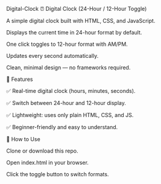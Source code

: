  Digital-Clock
⏰ Digital Clock (24-Hour / 12-Hour Toggle)

A simple digital clock built with HTML, CSS, and JavaScript.

Displays the current time in 24-hour format by default.

One click toggles to 12-hour format with AM/PM.

Updates every second automatically.

Clean, minimal design — no frameworks required.

🚀 Features

✅ Real-time digital clock (hours, minutes, seconds).

✅ Switch between 24-hour and 12-hour display.

✅ Lightweight: uses only plain HTML, CSS, and JS.

✅ Beginner-friendly and easy to understand.

📂 How to Use

Clone or download this repo.

Open index.html in your browser.

Click the toggle button to switch formats.
